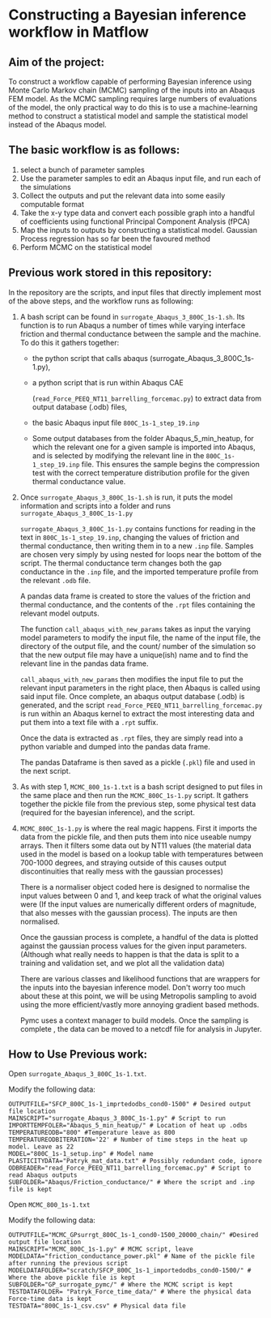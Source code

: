 # Constructing a Bayesian inference workflow in Matflow

## Aim of the project:

To construct a workflow capable of performing Bayesian inference using
Monte Carlo Markov chain (MCMC) sampling of the inputs into an Abaqus
FEM model. As the MCMC sampling requires large numbers of evaluations of
the model, the only practical way to do this is to use a
machine-learning method to construct a statistical model and sample the
statistical model instead of the Abaqus model.

## The basic workflow is as follows:

1. select a bunch of parameter samples
2. Use the parameter samples to edit an Abaqus input file, and run each
   of the simulations
3. Collect the outputs and put the relevant data into some easily
   computable format
4. Take the x-y type data and convert each possible graph into a handful
   of coefficients using functional Principal Component Analysis (fPCA)
5. Map the inputs to outputs by constructing a statistical model.
   Gaussian Process regression has so far been the favoured method
6. Perform MCMC on the statistical model

## Previous work stored in this repository:

In the repository are the scripts, and input files that directly
implement most of the above steps, and the workflow runs as following:

1. A bash script can be found in `surrogate_Abaqus_3_800C_1s-1.sh`. Its
   function is to run Abaqus a number of times while varying interface
   friction and thermal conductance between the sample and the machine.
   To do this it gathers together:
   
   - the python script that calls abaqus (surrogate_Abaqus_3_800C_1s-1.py),
   
   - a python script that is run within Abaqus CAE
     
     (`read_Force_PEEQ_NT11_barrelling_forcemac.py`) to extract data from
       output database (.odb) files,
   
   - the basic Abaqus input file `800C_1s-1_step_19.inp`
   
   - Some output databases from the folder Abaqus_5_min_heatup, for which
     the relevant one for a given sample is imported into Abaqus, and is
     selected by modifying the relevant line in the `800C_1s-1_step_19.inp`
     file. This ensures the sample begins the compression test with the
     correct temperature distribution profile for the given thermal
     conductance value.

2. Once `surrogate_Abaqus_3_800C_1s-1.sh` is run, it puts the model
   information and scripts into a folder and runs `surrogate_Abaqus_3_800C_1s-1.py`
   
   `surrogate_Abaqus_3_800C_1s-1.py` contains functions for reading in the
   text in `800C_1s-1_step_19.inp`, changing the values of friction and
   thermal conductance, then writing them in to a new `.inp` file. Samples
   are chosen very simply by using nested for loops near the bottom of the
   script. The thermal conductance term changes both the gap conductance in
   the `.inp` file, and the imported temperature profile from the relevant
   `.odb` file.
   
   A pandas data frame is created to store the values of the friction and
   thermal conductance, and the contents of the `.rpt` files containing the
   relevant model outputs.
   
   The function `call_abaqus_with_new_params` takes as input the varying
   model parameters to modify the input file, the name of the input file,
   the directory of the output file, and the count/ number of the
   simulation so that the new output file may have a unique(ish) name and
   to find the relevant line in the pandas data frame.
   
   `call_abaqus_with_new_params` then modifies the input file to put the
   relevant input parameters in the right place, then Abaqus is called using
   said input file. Once complete, an abaqus output database (.odb) is
   generated, and the script `read_Force_PEEQ_NT11_barrelling_forcemac.py` is
   run within an Abaqus kernel to extract the most interesting data and put
   them into a text file with a `.rpt` suffix.
   
   Once the data is extracted as `.rpt` files, they are simply read into a
   python variable and dumped into the pandas data frame.
   
   The pandas Dataframe is then saved as a pickle (`.pkl`) file and used in
   the next script.

3. As with step 1, `MCMC_800_1s-1.txt` is a bash script designed to put
   files in the same place and then run the `MCMC_800C_1s-1.py` script. It
   gathers together the pickle file from the previous step, some physical
   test data (required for the bayesian inference), and the script.

4. `MCMC_800C_1s-1.py` is where the real magic happens. First it imports
   the data from the pickle file, and then puts them into nice useable
   numpy arrays. Then it filters some data out by NT11 values (the material
   data used in the model is based on a lookup table with temperatures
   between 700-1000 degrees, and straying outside of this causes output
   discontinuities that really mess with the gaussian processes)
   
   There is a normaliser object coded here is designed to normalise the
   input values between 0 and 1, and keep track of what the original values
   were (If the input values are numerically different orders of magnitude,
   that also messes with the gaussian process). The inputs are then
   normalised.
   
   Once the gaussian process is complete, a handful of the data is plotted
   against the gaussian process values for the given input parameters.
   (Although what really needs to happen is that the data is split to a
   training and validation set, and we plot all the validation data)
   
   There are various classes and likelihood functions that are wrappers for
   the inputs into the bayesian inference model. Don't worry too much about
   these at this point, we will be using Metropolis sampling to avoid using
   the more efficient/vastly more annoying gradient based methods.
   
   Pymc uses a context manager to build models. Once the sampling is
   complete , the data can be moved to a netcdf file for analysis in
   Jupyter.

## How to Use Previous work:

Open `surrogate_Abaqus_3_800C_1s-1.txt`.

Modify the following data:

```
OUTPUTFILE="SFCP_800C_1s-1_imprtedodbs_cond0-1500" # Desired output file location
MAINSCRIPT="surrogate_Abaqus_3_800C_1s-1.py" # Script to run
IMPORTTEMPFOLER="Abaqus_5_min_heatup/" # Location of heat up .odbs
TEMPERATUREODB="800" #Temperature leave as 800
TEMPERATUREODBITERATION='22' # Number of time steps in the heat up model. Leave as 22
MODEL="800C_1s-1_setup.inp" # Model name
PLASTICITYDATA="Patryk_mat_data.txt" # Possibly redundant code, ignore
ODBREADER="read_Force_PEEQ_NT11_barrelling_forcemac.py" # Script to read Abaqus outputs
SUBFOLDER="Abaqus/Friction_conductance/" # Where the script and .inp file is kept
```

Open `MCMC_800_1s-1.txt`

Modify the following data:

```
OUTPUTFILE="MCMC_GPsurrgt_800C_1s-1_cond0-1500_20000_chain/" #Desired output file location
MAINSCRIPT="MCMC_800C_1s-1.py" # MCMC script, leave
MODELDATA="friction_conductance_power.pkl" # Name of the pickle file after running the previous script
MODELDATAFOLDER="scratch/SFCP_800C_1s-1_importedodbs_cond0-1500/" # Where the above pickle file is kept
SUBFOLDER="GP_surrogate_pymc/" # Where the MCMC script is kept
TESTDATAFOLDER= "Patryk_Force_time_data/" # Where the physical data Force-time data is kept
TESTDATA="800C_1s-1_csv.csv" # Physical data file
```
